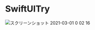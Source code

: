 # SwiftUITry

![スクリーンショット 2021-03-01 0 02 16](https://user-images.githubusercontent.com/19767846/109495305-70419880-7ad2-11eb-9a79-ec340f78490d.png)
